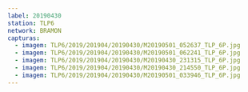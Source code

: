 ```yaml
---
label: 20190430
station: TLP6
network: BRAMON
capturas:
  - imagem: TLP6/2019/201904/20190430/M20190501_052637_TLP_6P.jpg
  - imagem: TLP6/2019/201904/20190430/M20190501_062241_TLP_6P.jpg
  - imagem: TLP6/2019/201904/20190430/M20190430_231315_TLP_6P.jpg
  - imagem: TLP6/2019/201904/20190430/M20190430_214550_TLP_6P.jpg
  - imagem: TLP6/2019/201904/20190430/M20190501_033946_TLP_6P.jpg
---
```

